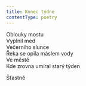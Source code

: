 ```yaml
---
title: Konec týdne
contentType: poetry
---
```


<section>

Oblouky mostu  
Vyplnil med  
Večerního slunce  
Řeka se opila máslem vody  
Ve městě  
Kde zrovna umíral starý týden

</section>

<section>

Šťastně

</section>
